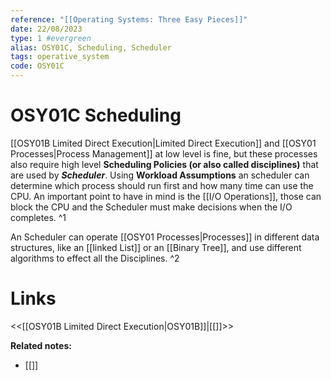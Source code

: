 ```yaml
---
reference: "[[Operating Systems: Three Easy Pieces]]"
date: 22/08/2023
type: 1 #evergreen
alias: OSY01C, Scheduling, Scheduler
tags: operative_system
code: OSY01C
---
```

# OSY01C Scheduling

[[OSY01B Limited Direct Execution|Limited Direct Execution]] and [[OSY01 Processes|Process Management]] at low level is fine, but these processes also require high level **Scheduling Policies (or also called disciplines)** that are used by ***Scheduler***. Using **Workload Assumptions** an scheduler can determine which process should run first and how many time can use the CPU. An important point to have in mind is the [[I/O Operations]], those can block the CPU and the Scheduler must make decisions when the I/O completes. ^1

An Scheduler can operate [[OSY01 Processes|Processes]] in different data structures, like an [[linked List]] or an [[Binary Tree]], and use different algorithms to effect all the Disciplines. ^2

# Links
<<[[OSY01B Limited Direct Execution|OSY01B]]|[[]]>>

**Related notes:**
- [[]] 